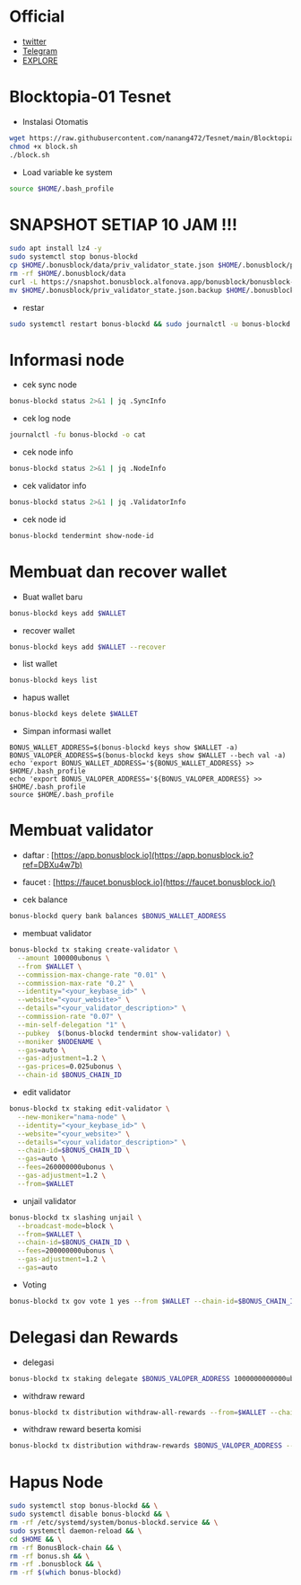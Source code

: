 # Official

* [twitter](https://twitter.com/bonus_block)
* [Telegram](https://t.me/bonusblock)
* [EXPLORE](https://explorer.alfonova.app/bonusblock)

# Blocktopia-01 Tesnet

* Instalasi Otomatis
```bash
wget https://raw.githubusercontent.com/nanang472/Tesnet/main/Blocktopia-01/block.sh
chmod +x block.sh
./block.sh
```

* Load variable ke system
```bash
source $HOME/.bash_profile
```

# SNAPSHOT SETIAP 10 JAM !!!
```bash
sudo apt install lz4 -y
sudo systemctl stop bonus-blockd
cp $HOME/.bonusblock/data/priv_validator_state.json $HOME/.bonusblock/priv_validator_state.json.backup
rm -rf $HOME/.bonusblock/data
curl -L https://snapshot.bonusblock.alfonova.app/bonusblock/bonusblock-snapshot-20230320.tar.lz4 | lz4 -dc - | tar -xf - -C $HOME/.bonusblock
mv $HOME/.bonusblock/priv_validator_state.json.backup $HOME/.bonusblock/data/priv_validator_state.json
```
* restar 
```bash
sudo systemctl restart bonus-blockd && sudo journalctl -u bonus-blockd -f --no-hostname -o cat
```

# Informasi node

* cek sync node
```bash
bonus-blockd status 2>&1 | jq .SyncInfo
```

* cek log node
```bash
journalctl -fu bonus-blockd -o cat
```

* cek node info
```bash
bonus-blockd status 2>&1 | jq .NodeInfo
```

* cek validator info
```bash
bonus-blockd status 2>&1 | jq .ValidatorInfo
```

* cek node id
```bash
bonus-blockd tendermint show-node-id
```

# Membuat dan recover wallet

* Buat wallet baru
```bash
bonus-blockd keys add $WALLET
```

* recover wallet
```bash
bonus-blockd keys add $WALLET --recover
```

* list wallet
```bash
bonus-blockd keys list
```

* hapus wallet
```bash
bonus-blockd keys delete $WALLET
```

* Simpan informasi wallet
```
BONUS_WALLET_ADDRESS=$(bonus-blockd keys show $WALLET -a)
BONUS_VALOPER_ADDRESS=$(bonus-blockd keys show $WALLET --bech val -a)
echo 'export BONUS_WALLET_ADDRESS='${BONUS_WALLET_ADDRESS} >> $HOME/.bash_profile
echo 'export BONUS_VALOPER_ADDRESS='${BONUS_VALOPER_ADDRESS} >> $HOME/.bash_profile
source $HOME/.bash_profile
```

# Membuat validator

* daftar : [https://app.bonusblock.io](https://app.bonusblock.io?ref=DBXu4w7b)
* faucet : [https://faucet.bonusblock.io](https://faucet.bonusblock.io/)

* cek balance
```bash
bonus-blockd query bank balances $BONUS_WALLET_ADDRESS
```

* membuat validator
```bash
bonus-blockd tx staking create-validator \
  --amount 100000ubonus \
  --from $WALLET \
  --commission-max-change-rate "0.01" \
  --commission-max-rate "0.2" \
  --identity="<your_keybase_id>" \
  --website="<your_website>" \
  --details="<your_validator_description>" \
  --commission-rate "0.07" \
  --min-self-delegation "1" \
  --pubkey  $(bonus-blockd tendermint show-validator) \
  --moniker $NODENAME \
  --gas=auto \
  --gas-adjustment=1.2 \
  --gas-prices=0.025ubonus \
  --chain-id $BONUS_CHAIN_ID
```

* edit validator
```bash
bonus-blockd tx staking edit-validator \
  --new-moniker="nama-node" \
  --identity="<your_keybase_id>" \
  --website="<your_website>" \
  --details="<your_validator_description>" \
  --chain-id=$BONUS_CHAIN_ID \
  --gas=auto \
  --fees=260000000ubonus \
  --gas-adjustment=1.2 \
  --from=$WALLET
```

* unjail validator
```bash
bonus-blockd tx slashing unjail \
  --broadcast-mode=block \
  --from=$WALLET \
  --chain-id=$BONUS_CHAIN_ID \
  --fees=200000000ubonus \
  --gas-adjustment=1.2 \
  --gas=auto
```

* Voting
```bash
bonus-blockd tx gov vote 1 yes --from $WALLET --chain-id=$BONUS_CHAIN_ID --gas=auto --fees=2500000ubonus
```

# Delegasi dan Rewards

* delegasi
```bash
bonus-blockd tx staking delegate $BONUS_VALOPER_ADDRESS 1000000000000ubonus --from=$WALLET --chain-id=$BONUS_CHAIN_ID --gas=auto --fees=250000ubonus
```

* withdraw reward
```bash
bonus-blockd tx distribution withdraw-all-rewards --from=$WALLET --chain-id=$BONUS_CHAIN_ID --gas=auto --fees=2500000ubonus
```

* withdraw reward beserta komisi
```bash
bonus-blockd tx distribution withdraw-rewards $BONUS_VALOPER_ADDRESS --from=$WALLET --commission --chain-id=$BONUS_CHAIN_ID --gas=auto --fees=2500000ubonus
```

# Hapus Node
```bash
sudo systemctl stop bonus-blockd && \
sudo systemctl disable bonus-blockd && \
rm -rf /etc/systemd/system/bonus-blockd.service && \
sudo systemctl daemon-reload && \
cd $HOME && \
rm -rf BonusBlock-chain && \
rm -rf bonus.sh && \
rm -rf .bonusblock && \
rm -rf $(which bonus-blockd)
```
